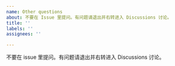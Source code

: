 ```yaml
---
name: Other questions
about: 不要在 Issue 里提问。有问题请退出并右转进入 Discussions 讨论。
title: ''
labels: ''
assignees: ''

---
```


不要在 issue 里提问。有问题请退出并右转进入 Discussions 讨论。

